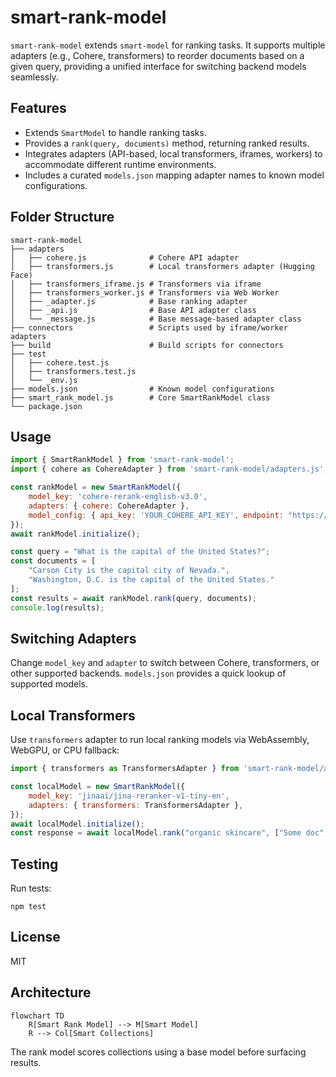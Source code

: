 # smart-rank-model

`smart-rank-model` extends `smart-model` for ranking tasks. It supports multiple adapters (e.g., Cohere, transformers) to reorder documents based on a given query, providing a unified interface for switching backend models seamlessly.

## Features
- Extends `SmartModel` to handle ranking tasks.
- Provides a `rank(query, documents)` method, returning ranked results.
- Integrates adapters (API-based, local transformers, iframes, workers) to accommodate different runtime environments.
- Includes a curated `models.json` mapping adapter names to known model configurations.

## Folder Structure
```
smart-rank-model
├── adapters
│   ├── cohere.js              # Cohere API adapter
│   ├── transformers.js        # Local transformers adapter (Hugging Face)
│   ├── transformers_iframe.js # Transformers via iframe
│   ├── transformers_worker.js # Transformers via Web Worker
│   ├── _adapter.js            # Base ranking adapter
│   ├── _api.js                # Base API adapter class
│   └── _message.js            # Base message-based adapter class
├── connectors                 # Scripts used by iframe/worker adapters
├── build                      # Build scripts for connectors
├── test
│   ├── cohere.test.js
│   ├── transformers.test.js
│   └── _env.js
├── models.json                # Known model configurations
├── smart_rank_model.js        # Core SmartRankModel class
└── package.json
```

## Usage
```javascript
import { SmartRankModel } from 'smart-rank-model';
import { cohere as CohereAdapter } from 'smart-rank-model/adapters.js';

const rankModel = new SmartRankModel({
	model_key: 'cohere-rerank-english-v3.0',
	adapters: { cohere: CohereAdapter },
	model_config: { api_key: 'YOUR_COHERE_API_KEY', endpoint: "https://api.cohere.ai/v1/rerank" }
});
await rankModel.initialize();

const query = "What is the capital of the United States?";
const documents = [
	"Carson City is the capital city of Nevada.",
	"Washington, D.C. is the capital of the United States."
];
const results = await rankModel.rank(query, documents);
console.log(results);
```

## Switching Adapters
Change `model_key` and `adapter` to switch between Cohere, transformers, or other supported backends. `models.json` provides a quick lookup of supported models.

## Local Transformers
Use `transformers` adapter to run local ranking models via WebAssembly, WebGPU, or CPU fallback:
```javascript
import { transformers as TransformersAdapter } from 'smart-rank-model/adapters.js';

const localModel = new SmartRankModel({
	model_key: 'jinaai/jina-reranker-v1-tiny-en',
	adapters: { transformers: TransformersAdapter },
});
await localModel.initialize();
const response = await localModel.rank("organic skincare", ["Some doc", "Another doc"]);
```

## Testing
Run tests:
```
npm test
```

## License
MIT

## Architecture
```mermaid
flowchart TD
	R[Smart Rank Model] --> M[Smart Model]
	R --> Col[Smart Collections]
```
The rank model scores collections using a base model before surfacing results.
